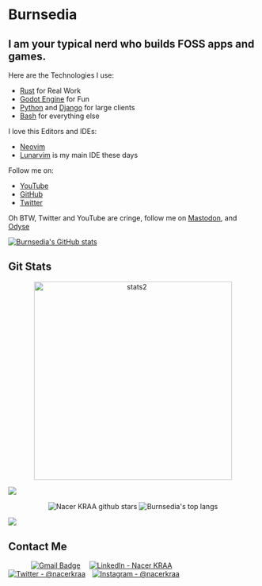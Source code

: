 # Burnsedia
I am your typical nerd who builds FOSS apps and games.
---
Here are the Technologies I use:

  - [Rust](https://www.rust-lang.org/) for Real Work
  - [Godot Engine](https://godotengine.org/) for Fun
  - [Python](https://www.python.org/) and [Django](https://www.djangoproject.com/) for large clients
  - [Bash](https://www.gnu.org/software/bash/) for everything else 

I love this Editors and IDEs:
  - [Neovim](https://neovim.io/)
  - [Lunarvim](https://www.lunarvim.org/) is my main IDE these days

Follow me on:
  - [YouTube](https://www.youtube.com/channel/UC71vuzjHKhS4Wv4Px44FKjg)
  - [GitHub](https://github.com/Burnsedia)
  - [Twitter](https://twitter.com/Burnsed3dArt)

  Oh BTW, Twitter and YouTube are cringe, follow me on [Mastodon](https://mastodon.social/@Burnsedia), and [Odyse](https://odysee.com/@Burnsedia:4)

[![Burnsedia's GitHub stats](https://github-readme-stats.vercel.app/api?username=Burnsedia&show_icons=true&theme=tokyonight)](https://github.com/anuraghazra/github-readme-stats)

## Git Stats
<p align='center'>
  <img width="400" src="https://github-readme-streak-stats.herokuapp.com/?user=Burnsedia&background=130F40&border=fff&currStreakNum=fff&ring=7A7ADB&sideNums=fff&dates=d5d5d5&sideLabels=d5d5d5" alt="stats2" />
</p>
</b>
<img src="https://raw.githubusercontent.com/andreasbm/readme/master/assets/lines/colored.png">
<p align='center'>
  <img align="center" src="https://github-readme-stats.vercel.app/api?username=Burnsedia&show_icons=true&theme=tokyonight" alt="Nacer KRAA   github stars"/>
  <img align="center" src="https://github-readme-stats.vercel.app/api/top-langs/?username=Burnsedia&langs_count=8&layout=compact&bg_color=130F40&text_color=FFFFFF" alt="Burnsedia's top langs"/>
</p>
<img src="https://raw.githubusercontent.com/andreasbm/readme/master/assets/lines/colored.png">
<div> 
  
## Contact Me 

&emsp;&emsp;&emsp;
[![Gmail Badge](https://img.shields.io/badge/Gmail-D14836?style=for-the-badge&logo=gmail&logoColor=white)](mailto:bburnsed1995@gmail.com) &emsp;[![LinkedIn - Nacer KRAA](https://img.shields.io/badge/LinkedIn-0077B5?style=for-the-badge&logo=linkedin&logoColor=white)](https://www.linkedin.com/in/bailey-burnsed-50051115a/)&emsp;
[![Twitter - @nacerkraa](https://img.shields.io/badge/Twitter-1DA1F2?style=for-the-badge&logo=twitter&logoColor=white)](https://twitter.com/BurnsediaArt)&emsp;[![Instagram - @nacerkraa](https://img.shields.io/badge/Instagram-E4405F?style=for-the-badge&logo=instagram&logoColor=white )](https://www.instagram.com/baileyburnsed/)&emsp;


